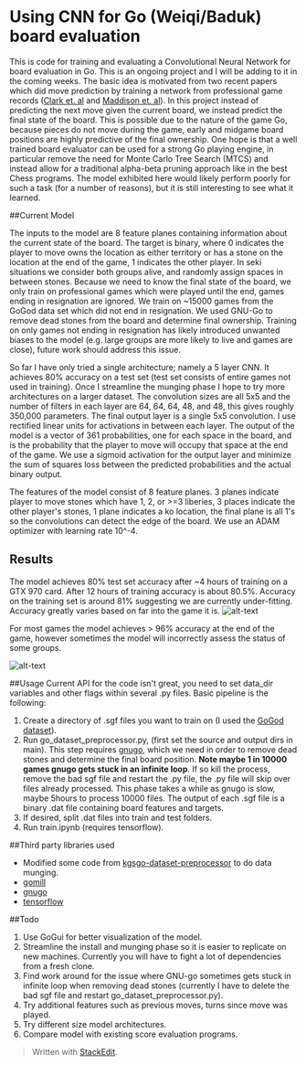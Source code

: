 
# Using CNN for Go (Weiqi/Baduk) board evaluation

This is code for training and evaluating a Convolutional Neural Network for board evaluation in Go. This is an ongoing project and I will be adding to it in the coming weeks. The basic idea is motivated from two recent papers which did move prediction by training a network from professional game records ([Clark et. al](http://arxiv.org/abs/1412.3409) and [Maddison et. al](http://arxiv.org/pdf/1412.6564v2.pdf)). In this project instead of predicting the next move given the current board, we instead predict the final state of the board. This is possible due to the nature of the game Go, because pieces do not move during the game, early and midgame board positions are highly predictive of the final ownership. One hope is that a well trained board evaluator can be used for a strong Go playing engine, in particular remove the need for Monte Carlo Tree Search (MTCS) and instead allow for a traditional alpha-beta pruning approach like in the best Chess programs. The model exhibited here would likely perform poorly for such a task (for a number of reasons), but it is still interesting to see what it learned.

##Current Model

The inputs to the model are 8 feature planes containing information about the current state of the board. The target is binary, where 0 indicates the player to move owns the location as either territory or has a stone on the location at the end of the game, 1 indicates the other player. In seki situations we consider both groups alive, and randomly assign spaces in between stones. Because we need to know the final state of the board, we only train on professional games which were played until the end, games ending in resignation are ignored. We train on ~15000 games from the GoGod data set which did not end in resignation. We used GNU-Go to remove dead stones from the board and determine final ownership. Training on only games not ending in resignation has likely introduced unwanted biases to the model (e.g. large groups are more likely to live and games are close), future work should address this issue.

So far I have only tried a single  architecture; namely a 5 layer CNN. It achieves 80% accuracy on a test set (test set consists of entire games not used in training). Once I streamline the munging phase I hope to try more architectures on a larger dataset. The convolution sizes are all 5x5 and the number of filters in each layer are 64, 64, 64, 48, and 48, this gives roughly 350,000 parameters. The final output layer is a single 5x5 convolution. I use rectified linear units for activations in between each layer. The output of the model is a vector of 361 probabilities, one for each space in the board, and is the probability that the player to move will occupy that space at the end of the game. We use a sigmoid activation for the output layer and minimize the sum of squares loss between the predicted probabilities and the actual binary output. 

The features of the model consist of 8 feature planes. 3 planes indicate player to move stones which have 1, 2, or >=3 liberies, 3 places indicate the other player's stones, 1 plane indicates a ko location, the final plane is all 1's so the convolutions can detect the edge of the board. We use an ADAM optimizer with learning rate 10^-4.

## Results

The model achieves 80% test set accuracy after ~4 hours of training on a GTX 970 card. After 12 hours of training accuracy is about 80.5%. Accuracy on the training set is around 81% suggesting we are currently under-fitting. Accuracy greatly varies based on far into the game it is.
![alt-text](http://i.imgur.com/za5fKov.png?1)

For most games the model achieves > 96% accuracy at the end of the game, however sometimes the model will incorrectly assess the status of some groups. 

![alt-text](http://i.imgur.com/Bx7Pkb4.png?1)

##Usage
Current API for the code isn't great, you need to set data_dir variables and other flags within several .py files. Basic pipeline is the following:
1. Create a directory of .sgf files you want to train on (I used the [GoGod dataset](http://senseis.xmp.net/?GoGoD)).
2. Run go_dataset_preprocessor.py, (first set the source and output dirs in main). This step requires [gnugo](https://www.gnu.org/software/gnugo/), which we need in order to remove dead stones and determine the final board position. **Note maybe 1 in 10000 games gnugo gets stuck in an infinite loop**. If so kill the process, remove the bad sgf file and restart the .py file, the .py file will skip over files already processed. This phase takes a while as gnugo is slow, maybe 5hours to process 10000 files. The output of each .sgf file is a binary .dat file containing board features and targets.
3. If desired, split .dat files into train and test folders.
4. Run train.ipynb (requires tensorflow).

##Third party libraries used
* Modified some code from [kgsgo-dataset-preprocessor](https://github.com/hughperkins/kgsgo-dataset-preprocessor) to do data munging.
* [gomill](https://github.com/mattheww/gomill)
* [gnugo](https://www.gnu.org/software/gnugo/)
* [tensorflow](https://www.tensorflow.org/)


##Todo

1. Use GoGui for better visualization of the model.
2. Streamline the install and munging phase so it is easier to replicate on new machines. Currently you will have to fight a lot of dependencies from a fresh clone.
3. Find work around for the issue where GNU-go sometimes gets stuck in infinite loop when removing dead stones (currently I have to delete the bad sgf file and restart go_dataset_preprocessor.py). 
4. Try additional features such as previous moves, turns since move was played.
5. Try different size model architectures.
6. Compare model with existing score evaluation programs.


> Written with [StackEdit](https://stackedit.io/).